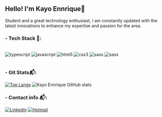 ## Hello! I'm Kayo Ennrique👋

Student and a great technology enthusiast, I am constantly updated with the latest innovations to enhance my expertise and passion for the area.

### - Tech Stack 📱:
<div style="display: inline_block"><br/>
  <img align="center" alt="typescript" src="https://img.shields.io/badge/TypeScript-007ACC?style=for-the-badge&logo=typescript&logoColor=white" />
    <img align="center" alt="javascript" src="https://img.shields.io/badge/JavaScript-F7DF1E?style=for-the-badge&logo=javascript&logoColor=black" />
  <img align="center" alt="html5" src="https://img.shields.io/badge/HTML5-E34F26?style=for-the-badge&logo=html5&logoColor=white" />
  <img align="center" alt="css3" src="https://img.shields.io/badge/CSS3-1572B6?style=for-the-badge&logo=css3&logoColor=white" />
  <img align="center" alt="sass" src="https://img.shields.io/badge/Sass-CC6699?style=for-the-badge&logo=sass&logoColor=white" />
  <img align="center" alt="sass" src="https://img.shields.io/badge/Tailwind_CSS-38B2AC?style=for-the-badge&logo=tailwind-css&logoColor=white" />
</div><br/>

###  - Git Stats📬:
[![Top Langs](https://github-readme-stats.vercel.app/api/top-langs/?username=kayoennrique&layout=donut)](https://github.com/kayoennrique/github-readme-stats)
![Kayo Ennrique GitHub stats](https://github-readme-stats.vercel.app/api?username=kayoennrique&show_icons=true&theme=synthwave)

###  - Contact info 📬:
[![Linkedin](https://img.shields.io/badge/LinkedIn-0077B5?style=for-the-badge&logo=linkedin&logoColor=white)](https://www.linkedin.com/in/kayoennrique/)
[![Hotmail](https://img.shields.io/badge/Outlook-0078D4?style=for-the-badge&logo=microsoft-outlook&logoColor=white)](Outlook)

